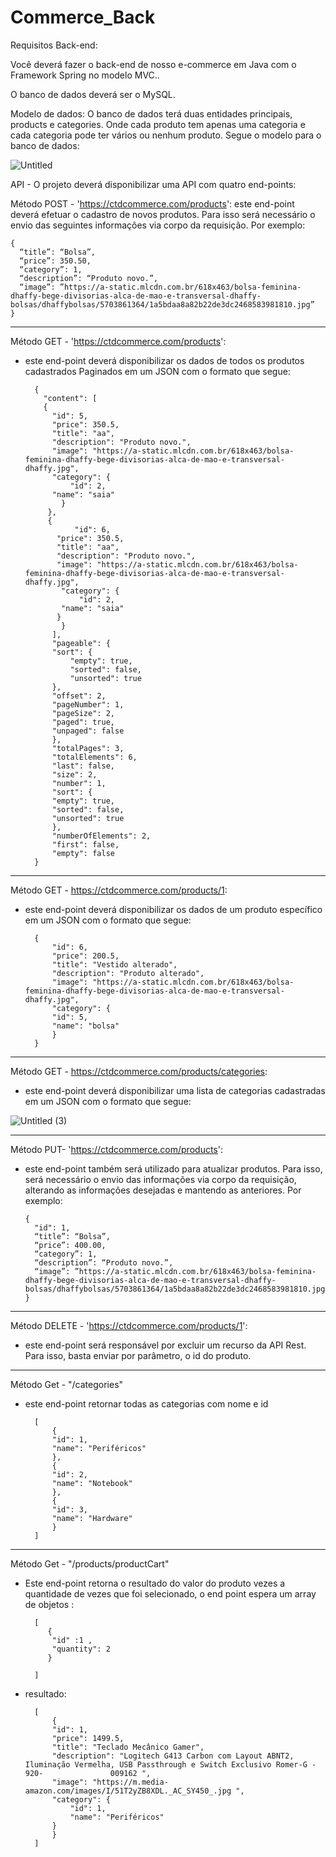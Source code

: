 # Commerce_Back

Requisitos Back-end:

Você deverá fazer o back-end de nosso e-commerce em Java com o Framework Spring no modelo MVC..

O banco de dados deverá ser o MySQL. 

Modelo de dados: O banco de dados terá duas entidades principais, products e categories. Onde cada produto tem apenas uma categoria e cada categoria pode ter vários ou nenhum produto.  Segue o modelo para o banco de dados:
	
![Untitled](https://user-images.githubusercontent.com/86542760/162210640-407ed3d0-2733-41c6-904f-55ddb61e348b.png)


API - O projeto deverá disponibilizar uma API com quatro end-points: 

Método POST - 'https://ctdcommerce.com/products': este end-point deverá efetuar o cadastro de novos produtos. Para isso será necessário o envio das seguintes informações via corpo da requisição. Por exemplo:

    {
      “title”: “Bolsa”,
      “price”: 350.50,
      “category”: 1,
      “description”: “Produto novo.”,
      “image”: ”https://a-static.mlcdn.com.br/618x463/bolsa-feminina-dhaffy-bege-divisorias-alca-de-mao-e-transversal-dhaffy-bolsas/dhaffybolsas/5703861364/1a5bdaa8a82b22de3dc2468583981810.jpg”
    }
---

Método GET - 'https://ctdcommerce.com/products': 
- este end-point deverá disponibilizar os dados de todos os produtos cadastrados Paginados em um JSON com o formato que segue:


		{
		  "content": [
		  {
		    "id": 5,
		    "price": 350.5,
		    "title": "aa",
		    "description": "Produto novo.",
		    "image": "https://a-static.mlcdn.com.br/618x463/bolsa-feminina-dhaffy-bege-divisorias-alca-de-mao-e-transversal-dhaffy.jpg",
		    "category": {
		    	"id": 2,
			"name": "saia"
			  }
		   },
		   {
	             "id": 6,
		     "price": 350.5,
		     "title": "aa",
		     "description": "Produto novo.",
		     "image": "https://a-static.mlcdn.com.br/618x463/bolsa-feminina-dhaffy-bege-divisorias-alca-de-mao-e-transversal-dhaffy.jpg",
		      "category": {
		          "id": 2,
			  "name": "saia"
			 }
		      }
		    ],
		    "pageable": {
			"sort": {
			    "empty": true,
			    "sorted": false,
			    "unsorted": true
			},
			"offset": 2,
			"pageNumber": 1,
			"pageSize": 2,
			"paged": true,
			"unpaged": false
		    },
		    "totalPages": 3,
		    "totalElements": 6,
		    "last": false,
		    "size": 2,
		    "number": 1,
		    "sort": {
			"empty": true,
			"sorted": false,
			"unsorted": true
		    },
		    "numberOfElements": 2,
		    "first": false,
		    "empty": false
		}

---
Método GET - https://ctdcommerce.com/products/1: 
- este end-point deverá disponibilizar os dados de um produto específico em um JSON  com o formato que segue:

		{
		    "id": 6,
		    "price": 200.5,
		    "title": "Vestido alterado",
		    "description": "Produto alterado",
		    "image": "https://a-static.mlcdn.com.br/618x463/bolsa-feminina-dhaffy-bege-divisorias-alca-de-mao-e-transversal-dhaffy.jpg",
		    "category": {
			"id": 5,
			"name": "bolsa"
		    }
		}

---
Método GET - https://ctdcommerce.com/products/categories: 
- este end-point deverá disponibilizar uma lista de categorias cadastradas em um JSON  com o formato que segue:

![Untitled (3)](https://user-images.githubusercontent.com/86542760/162217847-c47ac642-31cd-4e8e-837b-87c572241ca4.png)

---
Método PUT- 'https://ctdcommerce.com/products': 
- este end-point também será utilizado para atualizar produtos. Para isso, será necessário o envio das informações via corpo da requisição, alterando as informações desejadas e mantendo as anteriores. Por exemplo:

      {
        "id": 1,
        “title”: “Bolsa”,
        “price”: 400.00,
        “category”: 1,
        “description”: “Produto novo.”,
        “image”: ”https://a-static.mlcdn.com.br/618x463/bolsa-feminina-dhaffy-bege-divisorias-alca-de-mao-e-transversal-dhaffy-bolsas/dhaffybolsas/5703861364/1a5bdaa8a82b22de3dc2468583981810.jpg”
      }
---
Método DELETE - 'https://ctdcommerce.com/products/1': 
- este end-point será responsável por excluir um recurso da API Rest. Para isso, basta enviar por parâmetro, o id do produto.

---
Método Get - "/categories"
- este end-point retornar todas as categorias com nome e id

		[
		    {
			"id": 1,
			"name": "Periféricos"
		    },
		    {
			"id": 2,
			"name": "Notebook"
		    },
		    {
			"id": 3,
			"name": "Hardware"
		    }
		]
---
Método Get - "/products/productCart"
- Este end-point retorna o resultado do valor do produto vezes a quantidade de vezes que foi selecionado, o end point espera um array de objetos :

		[
		   {
			"id" :1 ,
			"quantity": 2
		   }
			
		]


- resultado:

		[
		    {
			"id": 1,
			"price": 1499.5,
			"title": "Teclado Mecânico Gamer",
			"description": "Logitech G413 Carbon com Layout ABNT2, Iluminação Vermelha, USB Passthrough e Switch Exclusivo Romer-G - 920-				009162 ",
			"image": "https://m.media-amazon.com/images/I/51T2yZB8XDL._AC_SY450_.jpg ",
			"category": {
			    "id": 1,
			    "name": "Periféricos"
			}
		    }
		]

